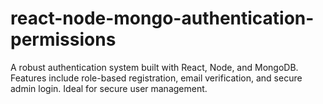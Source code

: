 # react-node-mongo-authentication-permissions
A robust authentication system built with React, Node, and MongoDB. Features include role-based registration, email verification, and secure admin login. Ideal for secure user management.
